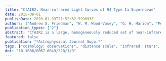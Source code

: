 ```yaml
---
title: "CfAIR2: Near-infrared Light Curves of 94 Type Ia Supernovae"
date: 2015-09-01
publishDate: 2020-01-09T21:52:32.599093Z
authors: ["Andrew S. Friedman", "W. M. Wood-Vasey", "G. H. Marion", "Peter Challis", "Kaisey S. Mandel", "Joshua S. Bloom", "Maryam Modjaz", "Gautham Narayan", "Malcolm Hicken", "Ryan J. Foley", "Christopher R. Klein", "Dan L. Starr", "Adam Morgan", "Armin Rest", "Cullen H. Blake", "Adam A. Miller", "Emilio E. Falco", "William F. Wyatt", "Jessica Mink", "Michael F. Skrutskie", "Robert P. Kirshner"]
publication_types: ["2"]
abstract: "CfAIR2 is a large, homogeneously reduced set of near-infrared (NIR) light curves (LCs) for Type Ia supernovae (SNe Ia) obtained with the 1.3 m Peters Automated InfraRed Imaging TELescope. This data set includes 4637 measurements of 94 SNe Ia and 4 additional SNe Iax observed from 2005 to 2011 at the Fred Lawrence Whipple Observatory on Mount Hopkins, Arizona. CfAIR2 includes JHK$_s$ photometric measurements for 88 normal and 6 spectroscopically peculiar SN Ia in the nearby universe, with a median redshift of z ̃ 0.021 for the normal SN Ia. CfAIR2 data span the range from -13 days to +127 days from B-band maximum. More than half of the LCs begin before the time of maximum, and the coverage typically contains ̃13-18 epochs of observation, depending on the filter. We present extensive tests that verify the fidelity of the CfAIR2 data pipeline, including comparison to the excellent data of the Carnegie Supernova Project. CfAIR2 contributes to a firm local anchor for SN cosmology studies in the NIR. Because SN Ia are more nearly standard candles in the NIR and are less vulnerable to the vexing problems of extinction by dust, CfAIR2 will help the SN cosmology community develop more precise and accurate extragalactic distance probes to improve our knowledge of cosmological parameters, including dark energy and its potential time variation."
featured: false
publication: "*Astrophysical Journal Supp.*"
tags: ["cosmology: observations", "distance scale", "infrared: stars", "supernovae: general", "techniques: image processing", "techniques: photometric", "Astrophysics - High Energy Astrophysical Phenomena", "Astrophysics - Cosmology and Nongalactic Astrophysics", "Astrophysics - Solar and Stellar Astrophysics"]
doi: "10.1088/0067-0049/220/1/9"
---
```


